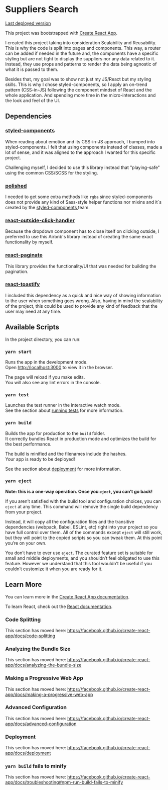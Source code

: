# Suppliers Search

[Last deployed version](https://fervent-colden-26f1e5.netlify.app/)

This project was bootstrapped with [Create React App](https://github.com/facebook/create-react-app).

I created this project taking into consideration Scalability and Reusability. This is why the code is split into pages and components. This way, a router can be added if needed in the future and, the components have a specific styling but are not tight to display the suppliers nor any data related to it. Instead, they use props and patterns to render the data being agnostic of what it is passed to them.

Besides that, my goal was to show not just my JS/React but my styling skills. This is why I chose styled-components, so I apply an on-trend pattern (CSS-in-JS) following the component mindset of React and the whole application. And spending more time in the micro-interactions and the look and feel of the UI.

## Dependencies

### [styled-components](https://github.com/styled-components/styled-components)

When reading about emotion and its CSS-in-JS approach, I bumped into styled-components. I felt that using components instead of classes, made a lot of sense, and it was aligned to the approach I wanted for this specific project.

Challenging myself, I decided to use this library instead that "playing-safe" using the common CSS/SCSS for the styling.

### [polished](https://github.com/styled-components/polished)

I needed to get some extra methods like `rgba` since styled-components does not provide any kind of Sass-style helper functions nor mixins and it´s created by the [styled-components
](https://github.com/styled-components) team.

### [react-outside-click-handler](https://github.com/airbnb/react-outside-click-handler)

Because the dropdown component has to close itself on clicking outside, I preferred to use this Airbnb's library instead of creating the same exact functionality by myself.

### [react-paginate](https://github.com/AdeleD/react-paginate)

This library provides the functionality/UI that was needed for building the pagination.

### [react-toastify](https://github.com/fkhadra/react-toastify)

I included this dependency as a quick and nice way of showing information to the user when something goes wrong. Also, having in mind the scalability of the project, this could be used to provide any kind of feedback that the user may need at any time.

## Available Scripts

In the project directory, you can run:

### `yarn start`

Runs the app in the development mode.<br />
Open [http://localhost:3000](http://localhost:3000) to view it in the browser.

The page will reload if you make edits.<br />
You will also see any lint errors in the console.

### `yarn test`

Launches the test runner in the interactive watch mode.<br />
See the section about [running tests](https://facebook.github.io/create-react-app/docs/running-tests) for more information.

### `yarn build`

Builds the app for production to the `build` folder.<br />
It correctly bundles React in production mode and optimizes the build for the best performance.

The build is minified and the filenames include the hashes.<br />
Your app is ready to be deployed!

See the section about [deployment](https://facebook.github.io/create-react-app/docs/deployment) for more information.

### `yarn eject`

**Note: this is a one-way operation. Once you `eject`, you can’t go back!**

If you aren’t satisfied with the build tool and configuration choices, you can `eject` at any time. This command will remove the single build dependency from your project.

Instead, it will copy all the configuration files and the transitive dependencies (webpack, Babel, ESLint, etc) right into your project so you have full control over them. All of the commands except `eject` will still work, but they will point to the copied scripts so you can tweak them. At this point you’re on your own.

You don’t have to ever use `eject`. The curated feature set is suitable for small and middle deployments, and you shouldn’t feel obligated to use this feature. However we understand that this tool wouldn’t be useful if you couldn’t customize it when you are ready for it.

## Learn More

You can learn more in the [Create React App documentation](https://facebook.github.io/create-react-app/docs/getting-started).

To learn React, check out the [React documentation](https://reactjs.org/).

### Code Splitting

This section has moved here: https://facebook.github.io/create-react-app/docs/code-splitting

### Analyzing the Bundle Size

This section has moved here: https://facebook.github.io/create-react-app/docs/analyzing-the-bundle-size

### Making a Progressive Web App

This section has moved here: https://facebook.github.io/create-react-app/docs/making-a-progressive-web-app

### Advanced Configuration

This section has moved here: https://facebook.github.io/create-react-app/docs/advanced-configuration

### Deployment

This section has moved here: https://facebook.github.io/create-react-app/docs/deployment

### `yarn build` fails to minify

This section has moved here: https://facebook.github.io/create-react-app/docs/troubleshooting#npm-run-build-fails-to-minify
